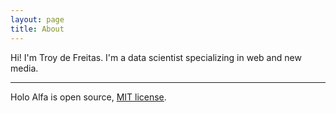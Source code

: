 ```yaml
---
layout: page
title: About
---
```


Hi! I'm Troy de Freitas. I'm a data scientist specializing in web and new media.

---

Holo Alfa is open source, [MIT license](http://opensource.org/licenses/MIT).
